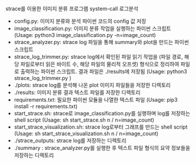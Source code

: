 strace를 이용한 이미지 분류 프로그램 system-call 로그분석 

 - config.py: 이미지 분류와 분석 파이썬 코드의 config 값 저장  
 - image_classification.py: 이미지 분류 작업을 실행하는 파이썬 스크립트 (Usage: python3 image_classification.py -n=image_count)
 - strace_analyzer.py: strace log 파일을 통해 summary와 plot을 만드는 파이썬 스크립트
 - strace_log_trimmer.py: strace log에서 확인된 파일 읽기 작업을 (파일 경로, 해당 파일로부터 읽은 바이트 수, 해당 파일의 물리적 오프셋) 형식으로 정리하여 파일로 출력하는 파이썬 스크립트. 결과 파일은 ./results에 저장됨 (Usage: python3 strace_log_trimmer.py <log file path>)
 - ./plots: strace log를 분석해 나온 plot 이미지 파일들을 저장한 디렉토리  
 - ./results: 이미지 분류 결과 텍스트 파일를 저장한 디렉토리 
 - requirements.txt: 필요한 파이썬 모듈을 나열한 텍스트 파일 (Usage: pip3 install -r requirements.txt)
 - start_strace.sh: strace로 image_classification.py를 실행하며 log를 저장하는 shell script (Usage: sh start_strace.sh n / n=image_count)
 - start_strace_visualization.sh: strace log로부터 그래프를 만드는 shell script (Usage: sh start_strace_visualization.sh n / n=image_count)
 - ./strace_outputs: strace log를 저장하는 디렉토리 
 - ./summary : strace_analyzer.py를 실행한 후 텍스트 파일 형식의 요약 정보들을 저장하는 디렉토리 
